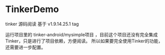 # TinkerDemo
tinker 源码阅读 基于 v1.9.14.25.1  tag

运行项目里的 tinker-android/mysimple项目 ，目前这个项目还没有完全集成 Tinker，只是进行了项目依赖，方便阅读。
所以如果要完全使用Tinker的功能，还需要进一步配置。